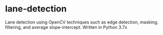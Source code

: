 # lane-detection
Lane detection using OpenCV techniques such as edge detection, masking, filtering, and average slope-intercept.  Written in Python 3.7x
